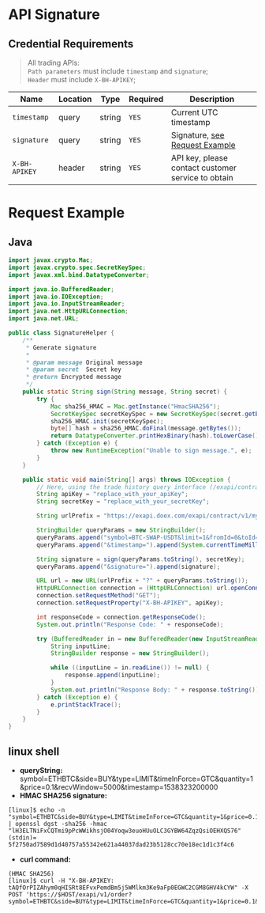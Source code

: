 # API Signature

## Credential Requirements
> All trading APIs: <br/>
> `Path parameters` must include `timestamp` and `signature`; <br/>
> `Header` must include `X-BH-APIKEY`;

Name | Location | Type | Required | Description
------------ | -------- | ----------- | ------------ | ------------
`timestamp` | query | string | `YES` | Current UTC timestamp
`signature` | query | string | `YES` | Signature, [see Request Example](#Request-Example)
`X-BH-APIKEY` | header | string | `YES` | API key, please contact customer service to obtain

# Request Example

## Java

```java
import javax.crypto.Mac;
import javax.crypto.spec.SecretKeySpec;
import javax.xml.bind.DatatypeConverter;

import java.io.BufferedReader;
import java.io.IOException;
import java.io.InputStreamReader;
import java.net.HttpURLConnection;
import java.net.URL;

public class SignatureHelper {
    /**
     * Generate signature
     *
     * @param message Original message
     * @param secret  Secret key
     * @return Encrypted message
     */
    public static String sign(String message, String secret) {
        try {
            Mac sha256_HMAC = Mac.getInstance("HmacSHA256");
            SecretKeySpec secretKeySpec = new SecretKeySpec(secret.getBytes(), "HmacSHA256");
            sha256_HMAC.init(secretKeySpec);
            byte[] hash = sha256_HMAC.doFinal(message.getBytes());
            return DatatypeConverter.printHexBinary(hash).toLowerCase();
        } catch (Exception e) {
            throw new RuntimeException("Unable to sign message.", e);
        }
    }

    public static void main(String[] args) throws IOException {
        // Here, using the trade history query interface (/exapi/contract/v1/myTrades) as an example to demonstrate how to generate a signature
        String apiKey = "replace_with_your_apiKey";
        String secretKey = "replace_with_your_secretKey";

        String urlPrefix = "https://exapi.doex.com/exapi/contract/v1/myTrades";

        StringBuilder queryParams = new StringBuilder();
        queryParams.append("symbol=BTC-SWAP-USDT&limit=1&fromId=0&toId=0");
        queryParams.append("&timestamp=").append(System.currentTimeMillis());

        String signature = sign(queryParams.toString(), secretKey);
        queryParams.append("&signature=").append(signature);

        URL url = new URL(urlPrefix + "?" + queryParams.toString());
        HttpURLConnection connection = (HttpURLConnection) url.openConnection();
        connection.setRequestMethod("GET");
        connection.setRequestProperty("X-BH-APIKEY", apiKey);

        int responseCode = connection.getResponseCode();
        System.out.println("Response Code: " + responseCode);

        try (BufferedReader in = new BufferedReader(new InputStreamReader(connection.getInputStream()));) {
            String inputLine;
            StringBuilder response = new StringBuilder();

            while ((inputLine = in.readLine()) != null) {
                response.append(inputLine);
            }
            System.out.println("Response Body: " + response.toString());
        } catch (Exception e) {
            e.printStackTrace();
        }
    }
}
```

## linux shell

* **queryString:** symbol=ETHBTC&side=BUY&type=LIMIT&timeInForce=GTC&quantity=1&price=0.1&recvWindow=5000&timestamp=1538323200000
* **HMAC SHA256 signature:**

```shell
[linux]$ echo -n "symbol=ETHBTC&side=BUY&type=LIMIT&timeInForce=GTC&quantity=1&price=0.1&recvWindow=5000&timestamp=1538323200000" | openssl dgst -sha256 -hmac "lH3ELTNiFxCQTmi9pPcWWikhsjO04Yoqw3euoHUuOLC3GYBW64ZqzQsiOEHXQS76"
(stdin)= 5f2750ad7589d1d40757a55342e621a44037dad23b5128cc70e18ec1d1c3f4c6
```

* **curl command:**

```shell
(HMAC SHA256)
[linux]$ curl -H "X-BH-APIKEY: tAQfOrPIZAhym0qHISRt8EFvxPemdBm5j5WMlkm3Ke9aFp0EGWC2CGM8GHV4kCYW" -X POST 'https://$HOST/exapi/v1/order?symbol=ETHBTC&side=BUY&type=LIMIT&timeInForce=GTC&quantity=1&price=0.1&recvWindow=5000&timestamp=1538323200000&signature=5f2750ad7589d1d40757a55342e621a44037dad23b5128cc70e18ec1d1c3f4c6'
```
